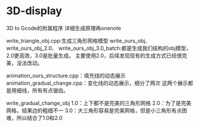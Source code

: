 # 3D-display
 3D to Gcode的附属程序
 详细生成原理再onenote

 write_triangle_obj.cpp:生成三角形网格模型
 write_ours_obj、 write_ours_obj_2.0、 write_ours_obj_3.0_batch:都是生成我们结构的obj模型，2.0更高效，3.0是批量生成。
 主要使用2.0，后续发现现有的生成方式已经很完美，没法改动。
 
 animation_ours_structure.cpp：填充线的动态展示
 animation_gradual_change.cpp：变化线的动态展示，细分了两次
 这两个展示都是用细线，所有有点锯齿。
 
 write_gradual_change_obj
 1.0：上下都不是完美的三角形网格
 2.0：为了是完美网格，结果边的粗细不一
 3.0：大三角形容易是完美网格，但是小三角形有点困难，所以结合了1.0和2.0
 
 